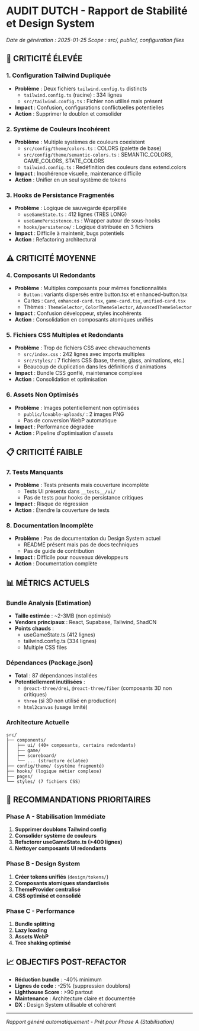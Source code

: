 
# AUDIT DUTCH - Rapport de Stabilité et Design System

*Date de génération : 2025-01-25*
*Scope : src/, public/, configuration files*

## 🚨 CRITICITÉ ÉLEVÉE

### 1. Configuration Tailwind Dupliquée
- **Problème** : Deux fichiers `tailwind.config.ts` distincts
  - `tailwind.config.ts` (racine) : 334 lignes
  - `src/tailwind.config.ts` : Fichier non utilisé mais présent
- **Impact** : Confusion, configurations conflictuelles potentielles
- **Action** : Supprimer le doublon et consolider

### 2. Système de Couleurs Incohérent
- **Problème** : Multiple systèmes de couleurs coexistent
  - `src/config/theme/colors.ts` : COLORS (palette de base)
  - `src/config/theme/semantic-colors.ts` : SEMANTIC_COLORS, GAME_COLORS, STATE_COLORS
  - `tailwind.config.ts` : Redéfinition des couleurs dans extend.colors
- **Impact** : Incohérence visuelle, maintenance difficile
- **Action** : Unifier en un seul système de tokens

### 3. Hooks de Persistance Fragmentés
- **Problème** : Logique de sauvegarde éparpillée
  - `useGameState.ts` : 412 lignes (TRÈS LONG)
  - `useGamePersistence.ts` : Wrapper autour de sous-hooks
  - `hooks/persistence/` : Logique distribuée en 3 fichiers
- **Impact** : Difficile à maintenir, bugs potentiels
- **Action** : Refactoring architectural

## ⚠️ CRITICITÉ MOYENNE

### 4. Composants UI Redondants
- **Problème** : Multiples composants pour mêmes fonctionnalités
  - `Button` : variants dispersés entre button.tsx et enhanced-button.tsx
  - Cartes : `Card`, `enhanced-card.tsx`, `game-card.tsx`, `unified-card.tsx`
  - Thèmes : `ThemeSelector`, `ColorThemeSelector`, `AdvancedThemeSelector`
- **Impact** : Confusion développeur, styles incohérents
- **Action** : Consolidation en composants atomiques unifiés

### 5. Fichiers CSS Multiples et Redondants
- **Problème** : Trop de fichiers CSS avec chevauchements
  - `src/index.css` : 242 lignes avec imports multiples
  - `src/styles/` : 7 fichiers CSS (base, theme, glass, animations, etc.)
  - Beaucoup de duplication dans les définitions d'animations
- **Impact** : Bundle CSS gonflé, maintenance complexe
- **Action** : Consolidation et optimisation

### 6. Assets Non Optimisés
- **Problème** : Images potentiellement non optimisées
  - `public/lovable-uploads/` : 2 images PNG
  - Pas de conversion WebP automatique
- **Impact** : Performance dégradée
- **Action** : Pipeline d'optimisation d'assets

## 📋 CRITICITÉ FAIBLE

### 7. Tests Manquants
- **Problème** : Tests présents mais couverture incomplète
  - Tests UI présents dans `__tests__/ui/`
  - Pas de tests pour hooks de persistance critiques
- **Impact** : Risque de régression
- **Action** : Étendre la couverture de tests

### 8. Documentation Incomplète
- **Problème** : Pas de documentation du Design System actuel
  - README présent mais pas de docs techniques
  - Pas de guide de contribution
- **Impact** : Difficile pour nouveaux développeurs
- **Action** : Documentation complète

## 📊 MÉTRICS ACTUELS

### Bundle Analysis (Estimation)
- **Taille estimée** : ~2-3MB (non optimisé)
- **Vendors principaux** : React, Supabase, Tailwind, ShadCN
- **Points chauds** : 
  - useGameState.ts (412 lignes)
  - tailwind.config.ts (334 lignes)
  - Multiple CSS files

### Dépendances (Package.json)
- **Total** : 87 dépendances installées
- **Potentiellement inutilisées** : 
  - `@react-three/drei`, `@react-three/fiber` (composants 3D non critiques)
  - `three` (si 3D non utilisé en production)
  - `html2canvas` (usage limité)

### Architecture Actuelle
```
src/
├── components/
│   ├── ui/ (40+ composants, certains redondants)
│   ├── game/ 
│   ├── scoreboard/
│   └── ... (structure éclatée)
├── config/theme/ (système fragmenté)
├── hooks/ (logique métier complexe)
├── pages/
└── styles/ (7 fichiers CSS)
```

## 🎯 RECOMMANDATIONS PRIORITAIRES

### Phase A - Stabilisation Immédiate
1. **Supprimer doublons Tailwind config**
2. **Consolider système de couleurs**
3. **Refactorer useGameState.ts (>400 lignes)**
4. **Nettoyer composants UI redondants**

### Phase B - Design System
1. **Créer tokens unifiés** (`design/tokens/`)
2. **Composants atomiques standardisés**
3. **ThemeProvider centralisé**
4. **CSS optimisé et consolidé**

### Phase C - Performance
1. **Bundle splitting**
2. **Lazy loading**
3. **Assets WebP**
4. **Tree shaking optimisé**

## 📈 OBJECTIFS POST-REFACTOR

- **Réduction bundle** : -40% minimum
- **Lignes de code** : -25% (suppression doublons)
- **Lighthouse Score** : >90 partout
- **Maintenance** : Architecture claire et documentée
- **DX** : Design System utilisable et cohérent

---

*Rapport généré automatiquement - Prêt pour Phase A (Stabilisation)*
